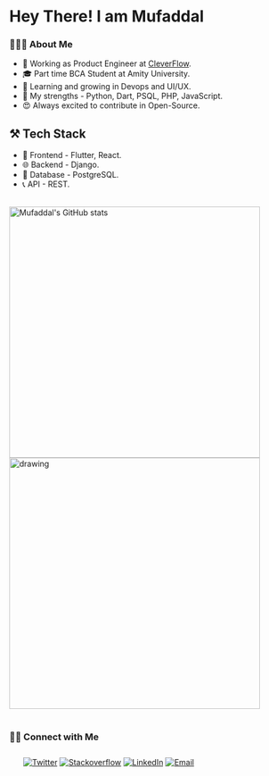 # Hey There! I am Mufaddal

### 👨🏻‍💻 About Me

- 💼 Working as Product Engineer at [CleverFlow](https://www.cleverflowhq.com).
- 🎓 Part time BCA Student at Amity University.
- 🌱 Learning and growing in Devops and UI/UX.
- 💪 My strengths - Python, Dart, PSQL, PHP, JavaScript.
- 😍 Always excited to contribute in Open-Source.

## ⚒️ Tech Stack
- 📱 Frontend - Flutter, React.
- 🌐 Backend - Django.
- 📘 Database - PostgreSQL.
- 📞 API - REST.

<br>
<div>
<img src="https://github-readme-stats.vercel.app/api?username=mufaddal1125&show_icons=true&theme=dark&count_private=true" alt="Mufaddal's GitHub stats" width="450">
<img src="https://github-readme-stats.vercel.app/api/top-langs/?username=anuraghazra&layout=compact" alt="drawing" width="450"/>
</div>
<br>


<h3> 🤝🏻 Connect with Me </h3>
<div style="padding: 10px 0 0 25px">
<a href="https://twitter.com/MufaddalPatanw5" target="blank"><img alt="Twitter" src="https://img.shields.io/badge/twitter-gray?style=flat-square&logo=twitter"/></a>  
<a href="https://stackoverflow.com/users/15644932/mufaddal-patanwala"><img alt="Stackoverflow" src="https://img.shields.io/badge/Stackoverflow-gray?style=flat-square&logo=stackoverflow"></a>
<a href="https://www.linkedin.com/in/mufaddal-patanwala/"><img alt="LinkedIn" src="https://img.shields.io/badge/LinkedIn-gray?style=flat-square&logo=linkedin"></a>
<a href="mailto:mufaddal5211@gmail.com"><img alt="Email" src="https://img.shields.io/badge/Email-mufaddal5211@gmail.com-blue?style=flat-square&logo=gmail"></a>
</div>
